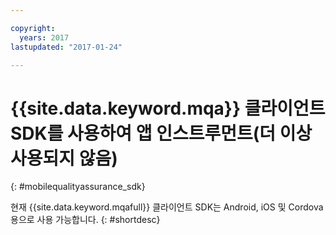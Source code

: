 ```yaml
---

copyright:
  years: 2017
lastupdated: "2017-01-24"

---
```


# {{site.data.keyword.mqa}} 클라이언트 SDK를 사용하여 앱 인스트루먼트(더 이상 사용되지 않음)
{: #mobilequalityassurance_sdk}

현재 {{site.data.keyword.mqafull}} 클라이언트 SDK는 Android, iOS 및 Cordova용으로 사용 가능합니다.
{: #shortdesc}


